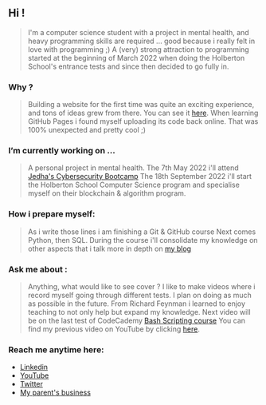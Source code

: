 ## Hi !
> I'm a computer science student with a project in mental health, and heavy programming skills are required ... 
> good because i really felt in love with programming ;)
> A (very) strong attraction to programming started at the beginning of March 2022 when doing the Holberton School's
> entrance tests and since then decided to go fully in.

### Why ?
> Building a website for the first time was quite an exciting experience, and tons of ideas grew from there. You can see it [here](https://jerepe.github.io/my_first_website/).
> When learning GitHub Pages i found myself uploading its code back online. That was 100% unexpected and pretty cool ;) 

### I’m currently working on ...
> A personal project in mental health. 
> The 7th May 2022 i'll attend [Jedha's Cybersecurity Bootcamp](https://en.jedha.co/formations/cybersecurity-essentials)
> The 18th September 2022 i'll start the Holberton School Computer Science program and specialise myself on their blockchain & algorithm program.

### How i prepare myself:
> As i write those lines i am finishing a Git & GitHub course
> Next comes Python, then SQL.
> During the course i'll consolidate my knowledge on other aspects that i talk more in depth on [my blog](https://www.jeremyperreau.com)

### Ask me about :
> Anything, what would like to see cover ? I like to make videos where i record myself going through different tests.
> I plan on doing as much as possible in the future. From Richard Feynman i learned to enjoy teaching to not only help but 
> expand my knowledge.
> Next video will be on the last test of CodeCademy [Bash Scripting course](https://www.codecademy.com/learn/bash-scripting)
> You can find my previous video on YouTube by clicking [here](https://youtu.be/0U_DLksgi6o).

### Reach me anytime here:
- [Linkedin](https://www.linkedin.com/in/jeremyperreau/)
- [YouTube](https://www.youtube.com/channel/UC3N4Gdvnjj3nTX3bwGvZ80w)
- [Twitter](https://twitter.com/jeremy_perreau)
- [My parent's business](https://lepetitcaddie.com/)
